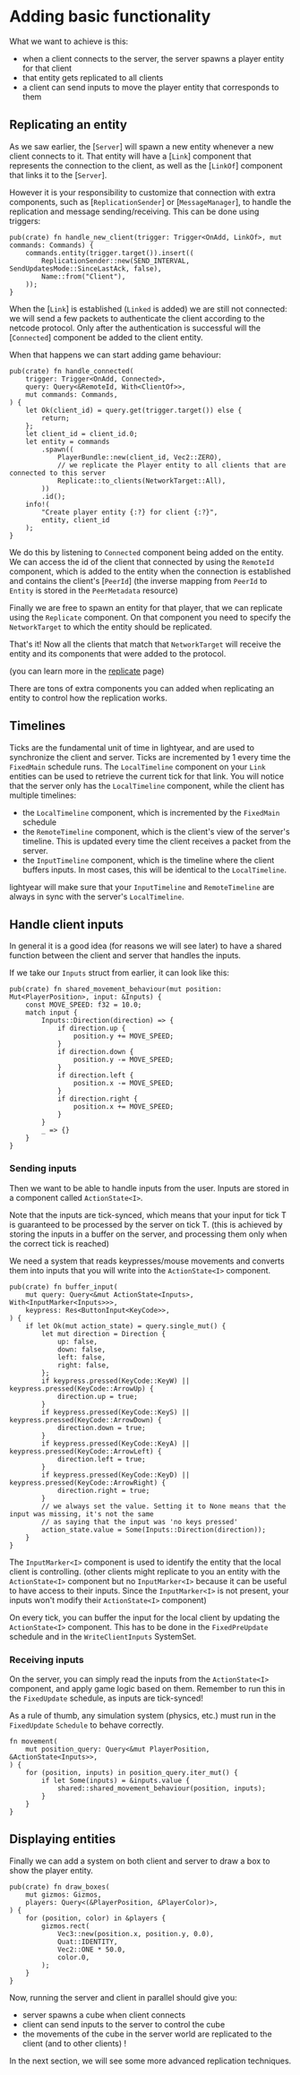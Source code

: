 # Adding basic functionality

What we want to achieve is this:
- when a client connects to the server, the server spawns a player entity for that client
- that entity gets replicated to all clients
- a client can send inputs to move the player entity that corresponds to them

## Replicating an entity

As we saw earlier, the [`Server`] will spawn a new entity whenever a new client connects to it.
That entity will have a [`Link`] component that represents the connection to the client, as well as the [`LinkOf`] component that links it to the [`Server`].

However it is your responsibility to customize that connection with extra components, such as [`ReplicationSender`] or [`MessageManager`], to handle the replication and message sending/receiving.
This can be done using triggers:
```rust,ignore
pub(crate) fn handle_new_client(trigger: Trigger<OnAdd, LinkOf>, mut commands: Commands) {
    commands.entity(trigger.target()).insert((
        ReplicationSender::new(SEND_INTERVAL, SendUpdatesMode::SinceLastAck, false),
        Name::from("Client"),
    ));
}
```

When the [`Link`] is established (`Linked` is added) we are still not connected: we will send a few packets to authenticate the client according to the netcode protocol.
Only after the authentication is successful will the [`Connected`] component be added to the client entity.

When that happens we can start adding game behaviour:
```rust,ignore
pub(crate) fn handle_connected(
    trigger: Trigger<OnAdd, Connected>,
    query: Query<&RemoteId, With<ClientOf>>,
    mut commands: Commands,
) {
    let Ok(client_id) = query.get(trigger.target()) else {
        return;
    };
    let client_id = client_id.0;
    let entity = commands
        .spawn((
            PlayerBundle::new(client_id, Vec2::ZERO),
            // we replicate the Player entity to all clients that are connected to this server
            Replicate::to_clients(NetworkTarget::All),
        ))
        .id();
    info!(
        "Create player entity {:?} for client {:?}",
        entity, client_id
    );
}
```

We do this by listening to `Connected` component being added on the entity.
We can access the id of the client that connected by using the `RemoteId` component, which is added to the entity when the connection is established and contains the client's [`PeerId`]
(the inverse mapping from `PeerId` to `Entity` is stored in the `PeerMetadata` resource)

Finally we are free to spawn an entity for that player, that we can replicate using the `Replicate` component.
On that component you need to specify the `NetworkTarget` to which the entity should be replicated.

That's it! Now all the clients that match that `NetworkTarget` will receive the entity and its components that were added to the protocol.


(you can learn more in the [replicate](../concepts/replication/replicate.md) page)

There are tons of extra components you can added when replicating an entity to control how the replication works.

## Timelines

Ticks are the fundamental unit of time in lightyear, and are used to synchronize the client and server. Ticks are incremented by 1 every time the `FixedMain` schedule runs.
The `LocalTimeline` component on your `Link` entities can be used to retrieve the current tick for that link. You will notice that the server only has the `LocalTimeline` component,
while the client has multiple timelines:
- the `LocalTimeline` component, which is incremented by the `FixedMain` schedule
- the `RemoteTimeline` component, which is the client's view of the server's timeline. This is updated every time the client receives a packet from the server.
- the `InputTimeline` component, which is the timeline where the client buffers inputs. In most cases, this will be identical to the `LocalTimeline`.

lightyear will make sure that your `InputTimeline` and `RemoteTimeline` are always in sync with the server's `LocalTimeline`.


## Handle client inputs

In general it is a good idea (for reasons we will see later) to have a shared function between the client and server that handles the inputs.

If we take our `Inputs` struct from earlier, it can look like this:

```rust,noplayground 
pub(crate) fn shared_movement_behaviour(mut position: Mut<PlayerPosition>, input: &Inputs) {
    const MOVE_SPEED: f32 = 10.0;
    match input {
        Inputs::Direction(direction) => {
            if direction.up {
                position.y += MOVE_SPEED;
            }
            if direction.down {
                position.y -= MOVE_SPEED;
            }
            if direction.left {
                position.x -= MOVE_SPEED;
            }
            if direction.right {
                position.x += MOVE_SPEED;
            }
        }
        _ => {}
    }
}
```

### Sending inputs

Then we want to be able to handle inputs from the user. Inputs are stored in a component called `ActionState<I>`.

Note that the inputs are tick-synced, which means that your input for tick T is guaranteed to be processed by the server on tick T.
(this is achieved by storing the inputs in a buffer on the server, and processing them only when the correct tick is reached)


We need a system that reads keypresses/mouse movements and converts them into inputs that you will write into the `ActionState<I>` component.
```rust,ignore
pub(crate) fn buffer_input(
    mut query: Query<&mut ActionState<Inputs>, With<InputMarker<Inputs>>>,
    keypress: Res<ButtonInput<KeyCode>>,
) {
    if let Ok(mut action_state) = query.single_mut() {
        let mut direction = Direction {
            up: false,
            down: false,
            left: false,
            right: false,
        };
        if keypress.pressed(KeyCode::KeyW) || keypress.pressed(KeyCode::ArrowUp) {
            direction.up = true;
        }
        if keypress.pressed(KeyCode::KeyS) || keypress.pressed(KeyCode::ArrowDown) {
            direction.down = true;
        }
        if keypress.pressed(KeyCode::KeyA) || keypress.pressed(KeyCode::ArrowLeft) {
            direction.left = true;
        }
        if keypress.pressed(KeyCode::KeyD) || keypress.pressed(KeyCode::ArrowRight) {
            direction.right = true;
        }
        // we always set the value. Setting it to None means that the input was missing, it's not the same
        // as saying that the input was 'no keys pressed'
        action_state.value = Some(Inputs::Direction(direction));
    }
}
```

The `InputMarker<I>` component is used to identify the entity that the local client is controlling.
(other clients might replicate to you an entity with the `ActionState<I>` component but no `InputMarker<I>` because it can be useful to have access to their inputs. Since the `InputMarker<I>` is 
not present, your inputs won't modify their `ActionState<I>` component)

On every tick, you can buffer the input for the local client by updating the `ActionState<I>` component. This has to be done in the `FixedPreUpdate` schedule and in the `WriteClientInputs` SystemSet.


### Receiving inputs

On the server, you can simply read the inputs from the `ActionState<I>` component, and apply game logic based on them.
Remember to run this in the `FixedUpdate` schedule, as inputs are tick-synced!

As a rule of thumb, any simulation system (physics, etc.) must run in the `FixedUpdate` `Schedule` to behave correctly.

```rust,ignore
fn movement(
    mut position_query: Query<&mut PlayerPosition, &ActionState<Inputs>>,
) {
    for (position, inputs) in position_query.iter_mut() {
        if let Some(inputs) = &inputs.value {
            shared::shared_movement_behaviour(position, inputs);
        }
    }
}
```


## Displaying entities

Finally we can add a system on both client and server to draw a box to show the player entity.

```rust,noplayground
pub(crate) fn draw_boxes(
    mut gizmos: Gizmos,
    players: Query<(&PlayerPosition, &PlayerColor)>,
) {
    for (position, color) in &players {
        gizmos.rect(
            Vec3::new(position.x, position.y, 0.0),
            Quat::IDENTITY,
            Vec2::ONE * 50.0,
            color.0,
        );
    }
}
```


Now, running the server and client in parallel should give you:
- server spawns a cube when client connects
- client can send inputs to the server to control the cube
- the movements of the cube in the server world are replicated to the client (and to other clients) !

In the next section, we will see some more advanced replication techniques.